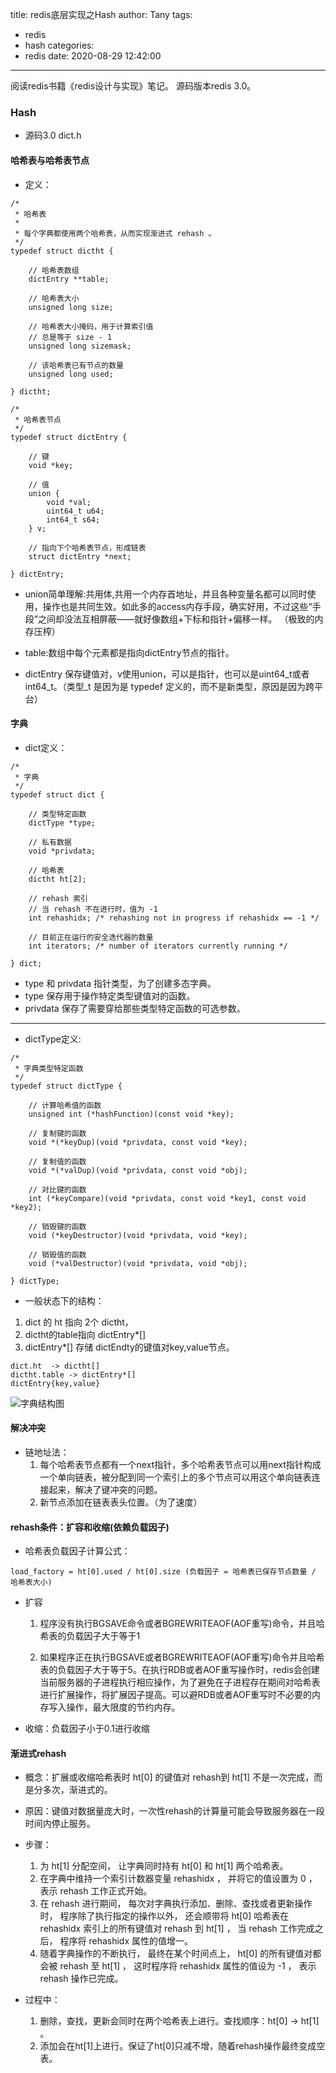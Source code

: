 title: redis底层实现之Hash
author: Tany
tags:
  - redis
  - hash
categories:
  - redis
date: 2020-08-29 12:42:00
---
阅读redis书籍《redis设计与实现》笔记。
源码版本redis 3.0。


<!-- more -->

### Hash

- 源码3.0       dict.h

#### 哈希表与哈希表节点

- 定义：

```
/*
 * 哈希表
 *
 * 每个字典都使用两个哈希表，从而实现渐进式 rehash 。
 */
typedef struct dictht {
    
    // 哈希表数组
    dictEntry **table;

    // 哈希表大小
    unsigned long size;
    
    // 哈希表大小掩码，用于计算索引值
    // 总是等于 size - 1
    unsigned long sizemask;

    // 该哈希表已有节点的数量
    unsigned long used;

} dictht;

/*
 * 哈希表节点
 */
typedef struct dictEntry {
    
    // 键
    void *key;

    // 值
    union {
        void *val;
        uint64_t u64;
        int64_t s64;
    } v;

    // 指向下个哈希表节点，形成链表
    struct dictEntry *next;

} dictEntry;
```
- union简单理解:共用体,共用一个内存首地址，并且各种变量名都可以同时使用，操作也是共同生效。如此多的access内存手段，确实好用，不过这些“手段”之间却没法互相屏蔽——就好像数组+下标和指针+偏移一样。 （极致的内存压榨）

- table:数组中每个元素都是指向dictEntry节点的指针。

- dictEntry 保存键值对，v使用union，可以是指针，也可以是uint64_t或者int64_t。（类型_t 是因为是 typedef 定义的，而不是新类型，原因是因为跨平台）

#### 字典

- dict定义：

```
/*
 * 字典
 */
typedef struct dict {

    // 类型特定函数
    dictType *type;

    // 私有数据
    void *privdata;

    // 哈希表
    dictht ht[2];

    // rehash 索引
    // 当 rehash 不在进行时，值为 -1
    int rehashidx; /* rehashing not in progress if rehashidx == -1 */

    // 目前正在运行的安全迭代器的数量
    int iterators; /* number of iterators currently running */

} dict;

```

- type 和 privdata 指针类型，为了创建多态字典。
- type 保存用于操作特定类型键值对的函数。
- privdata 保存了需要穿给那些类型特定函数的可选参数。

------

- dictType定义:

```
/*
 * 字典类型特定函数
 */
typedef struct dictType {

    // 计算哈希值的函数
    unsigned int (*hashFunction)(const void *key);

    // 复制键的函数
    void *(*keyDup)(void *privdata, const void *key);

    // 复制值的函数
    void *(*valDup)(void *privdata, const void *obj);

    // 对比键的函数
    int (*keyCompare)(void *privdata, const void *key1, const void *key2);

    // 销毁键的函数
    void (*keyDestructor)(void *privdata, void *key);
    
    // 销毁值的函数
    void (*valDestructor)(void *privdata, void *obj);

} dictType;
```

- 一般状态下的结构：

1. dict 的 ht 指向 2个 dictht，
2. dictht的table指向 dictEntry*[]
3. dictEntry*[] 存储 dictEndty的键值对key,value节点。

```
dict.ht  -> dictht[]
dictht.table -> dictEntry*[]
dictEntry{key,value}
```

![字典结构图](http://redisbook.com/_images/graphviz-93608325578e8e45848938ef420115bf2227639e.png)

#### 解决冲突

- 链地址法：
    1. 每个哈希表节点都有一个next指针，多个哈希表节点可以用next指针构成一个单向链表，被分配到同一个索引上的多个节点可以用这个单向链表连接起来，解决了键冲突的问题。
    2. 新节点添加在链表表头位置。（为了速度）

#### rehash条件：扩容和收缩(依赖负载因子)

- 哈希表负载因子计算公式：

`load_factory = ht[0].used / ht[0].size (负载因子 = 哈希表已保存节点数量 / 哈希表大小)`

- 扩容

    1. 程序没有执行BGSAVE命令或者BGREWRITEAOF(AOF重写)命令，并且哈希表的负载因子大于等于1

    2. 如果程序正在执行BGSAVE或者BGREWRITEAOF(AOF重写)命令并且哈希表的负载因子大于等于5。在执行RDB或者AOF重写操作时，redis会创建当前服务器的子进程执行相应操作，为了避免在子进程存在期间对哈希表进行扩展操作，将扩展因子提高。可以避RDB或者AOF重写时不必要的内存写入操作，最大限度的节约内存。

- 收缩：负载因子小于0.1进行收缩

#### 渐进式rehash

- 概念：扩展或收缩哈希表时 ht[0] 的键值对 rehash到  ht[1] 不是一次完成，而是分多次，渐进式的。

- 原因：键值对数据量庞大时，一次性rehash的计算量可能会导致服务器在一段时间内停止服务。

- 步骤：
    1. 为 ht[1] 分配空间， 让字典同时持有 ht[0] 和 ht[1] 两个哈希表。
    2. 在字典中维持一个索引计数器变量 rehashidx ， 并将它的值设置为 0 ， 表示 rehash 工作正式开始。
    3. 在 rehash 进行期间， 每次对字典执行添加、删除、查找或者更新操作时， 程序除了执行指定的操作以外， 还会顺带将 ht[0] 哈希表在 rehashidx 索引上的所有键值对 rehash 到 ht[1] ， 当 rehash 工作完成之后， 程序将 rehashidx 属性的值增一。
    4. 随着字典操作的不断执行， 最终在某个时间点上， ht[0] 的所有键值对都会被 rehash 至 ht[1] ， 这时程序将 rehashidx 属性的值设为 -1 ， 表示 rehash 操作已完成。

- 过程中：
    1. 删除，查找，更新会同时在两个哈希表上进行。查找顺序：ht[0] -> ht[1] 。
    2. 添加会在ht[1]上进行。保证了ht[0]只减不增，随着rehash操作最终变成空表。